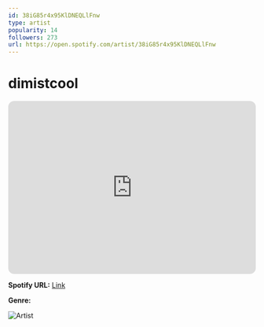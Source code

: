 ```yaml
---
id: 38iG85r4x95KlDNEQLlFnw
type: artist
popularity: 14
followers: 273
url: https://open.spotify.com/artist/38iG85r4x95KlDNEQLlFnw
---
```

# dimistcool

<iframe style="border-radius:12px" src="https://open.spotify.com/embed/artist/38iG85r4x95KlDNEQLlFnw" width="100%" height="352" frameBorder="0" allowfullscreen="" allow="autoplay; clipboard-write; encrypted-media; fullscreen; picture-in-picture" loading="lazy"></iframe>

**Spotify URL:** [Link](https://open.spotify.com/artist/38iG85r4x95KlDNEQLlFnw)

**Genre:** 

![Artist](https://i.scdn.co/image/ab6761610000e5eba6f05e0b6dbc3c1fa6510084)

